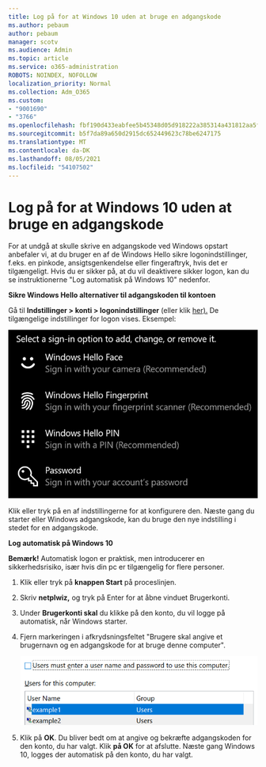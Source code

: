```yaml
---
title: Log på for at Windows 10 uden at bruge en adgangskode
ms.author: pebaum
author: pebaum
manager: scotv
ms.audience: Admin
ms.topic: article
ms.service: o365-administration
ROBOTS: NOINDEX, NOFOLLOW
localization_priority: Normal
ms.collection: Adm_O365
ms.custom:
- "9001690"
- "3766"
ms.openlocfilehash: fbf190d433eabfee5b45348d05d918222a385314a431812aa5f5926aacf11560
ms.sourcegitcommit: b5f7da89a650d2915dc652449623c78be6247175
ms.translationtype: MT
ms.contentlocale: da-DK
ms.lasthandoff: 08/05/2021
ms.locfileid: "54107502"
---
```

# <a name="sign-in-to-windows-10-without-using-a-password"></a>Log på for at Windows 10 uden at bruge en adgangskode

For at undgå at skulle skrive en adgangskode ved Windows opstart anbefaler vi, at du bruger en af de Windows Hello sikre logonindstillinger, f.eks. en pinkode, ansigtsgenkendelse eller fingeraftryk, hvis det er tilgængeligt. Hvis du er sikker på, at du vil deaktivere sikker logon, kan du se instruktionerne "Log automatisk på Windows 10" nedenfor.

**Sikre Windows Hello alternativer til adgangskoden til kontoen**

Gå til **Indstillinger > konti > logonindstillinger** (eller klik [her).](ms-settings:signinoptions?activationSource=GetHelp) De tilgængelige indstillinger for logon vises. Eksempel:

![Logonindstillinger.](media/sign-in-options.png)

Klik eller tryk på en af indstillingerne for at konfigurere den. Næste gang du starter eller Windows adgangskode, kan du bruge den nye indstilling i stedet for en adgangskode. 

**Log automatisk på Windows 10**

**Bemærk!** Automatisk logon er praktisk, men introducerer en sikkerhedsrisiko, især hvis din pc er tilgængelig for flere personer. 

1. Klik eller tryk på **knappen Start** på proceslinjen.

2. Skriv **netplwiz,** og tryk på Enter for at åbne vinduet Brugerkonti.

3. Under **Brugerkonti skal** du klikke på den konto, du vil logge på automatisk, når Windows starter.

4. Fjern markeringen i afkrydsningsfeltet "Brugere skal angive et brugernavn og en adgangskode for at bruge denne computer".

    ![Brugere skal angive et brugernavn og en adgangskode.](media/users-must-enter-username.png)

5. Klik på **OK**. Du bliver bedt om at angive og bekræfte adgangskoden for den konto, du har valgt. Klik **på OK** for at afslutte. Næste gang Windows 10, logges der automatisk på den konto, du har valgt.
